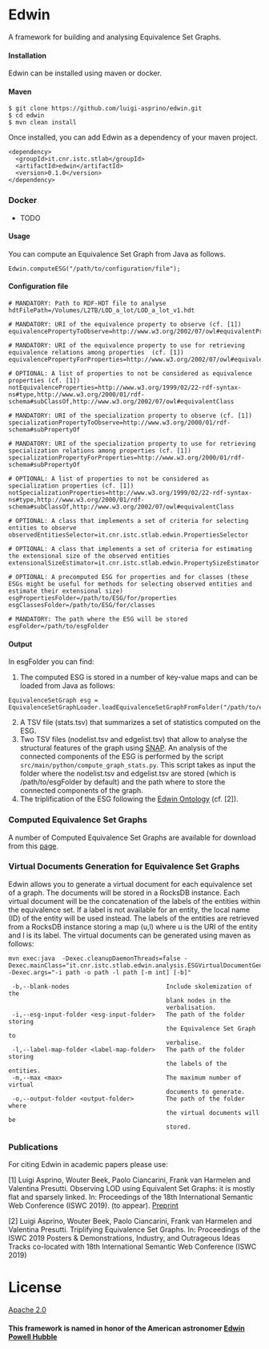 # Edwin

A framework for building and analysing Equivalence Set Graphs.


#### Installation

Edwin can be installed using maven or docker.

#### Maven

```
$ git clone https://github.com/luigi-asprino/edwin.git
$ cd edwin
$ mvn clean install
```
Once installed, you can add Edwin as a dependency of your maven project.
```
<dependency>
  <groupId>it.cnr.istc.stlab</groupId>
  <artifactId>edwin</artifactId>
  <version>0.1.0</version>
</dependency>
```
### Docker

* TODO

#### Usage

You can compute an Equivalence Set Graph from Java as follows.

```
Edwin.computeESG("/path/to/configuration/file");
```

#### Configuration file

```
# MANDATORY: Path to RDF-HDT file to analyse
hdtFilePath=/Volumes/L2TB/LOD_a_lot/LOD_a_lot_v1.hdt

# MANDATORY: URI of the equivalence property to observe (cf. [1])
equivalencePropertyToObserve=http://www.w3.org/2002/07/owl#equivalentProperty

# MANDATORY: URI of the equivalence property to use for retrieving equivalence relations among properties  (cf. [1])
equivalencePropertyForProperties=http://www.w3.org/2002/07/owl#equivalentProperty

# OPTIONAL: A list of properties to not be considered as equivalence properties (cf. [1])
notEquivalenceProperties=http://www.w3.org/1999/02/22-rdf-syntax-ns#type,http://www.w3.org/2000/01/rdf-schema#subClassOf,http://www.w3.org/2002/07/owl#equivalentClass

# MANDATORY: URI of the specialization property to observe (cf. [1])
specializationPropertyToObserve=http://www.w3.org/2000/01/rdf-schema#subPropertyOf

# MANDATORY: URI of the specialization property to use for retrieving specialization relations among properties (cf. [1])
specializationPropertyForProperties=http://www.w3.org/2000/01/rdf-schema#subPropertyOf

# OPTIONAL: A list of properties to not be considered as specialization properties (cf. [1])
notSpecializationProperties=http://www.w3.org/1999/02/22-rdf-syntax-ns#type,http://www.w3.org/2000/01/rdf-schema#subClassOf,http://www.w3.org/2002/07/owl#equivalentClass

# OPTIONAL: A class that implements a set of criteria for selecting entities to observe
observedEntitiesSelector=it.cnr.istc.stlab.edwin.PropertiesSelector

# OPTIONAL: A class that implements a set of criteria for estimating the extensional size of the observed entities
extensionalSizeEstimator=it.cnr.istc.stlab.edwin.PropertySizeEstimator

# OPTIONAL: A precomputed ESG for properties and for classes (these ESGs might be useful for methods for selecting observed entities and estimate their extensional size)
esgPropertiesFolder=/path/to/ESG/for/properties
esgClassesFolder=/path/to/ESG/for/classes

# MANDATORY: The path where the ESG will be stored
esgFolder=/path/to/esgFolder
```

#### Output

In esgFolder you can find:

1. The computed ESG is stored in a number of key-value maps and can be loaded  from Java as follows:
```
EquivalenceSetGraph esg = EquivalenceSetGraphLoader.loadEquivalenceSetGraphFromFolder("/path/to/esgFolder");
```
2. A TSV file (stats.tsv) that summarizes a set of statistics computed on the ESG.
3. Two TSV files (nodelist.tsv and edgelist.tsv) that allow to analyse the structural features of the graph using [SNAP](http://snap.stanford.edu/snappy/index.html). An analysis of the connected components of the ESG is performed by the script ``src/main/python/compute_graph_stats.py``. This script takes as input the folder where the nodelist.tsv and edgelist.tsv are stored (which is /path/to/esgFolder by default) and the path where to store the connected components of the graph.
4. The triplification of the ESG following the [Edwin Ontology](https://w3id.org/edwin/ontology/) (cf. [2]).


### Computed Equivalence Set Graphs

A number of Computed Equivalence Set Graphs are available for download from this [page](ComputedESGs.md). 

### Virtual Documents Generation for Equivalence Set Graphs

Edwin allows you to generate a virtual document for each equivalence set of a graph.
The documents will be stored in a RocksDB instance.
Each virtual document will be the concatenation of the labels of the entities within the equivalence set.
If a label is not available for an entity, the local name (ID) of the entity will be used instead.
The labels of the entities are retrieved from a RocksDB instance storing a map (u,l) where u is the URI of the entity and l is its label.
The virtual documents can be generated using maven as follows:

```
mvn exec:java  -Dexec.cleanupDaemonThreads=false -Dexec.mainClass="it.cnr.istc.stlab.edwin.analysis.ESGVirtualDocumentGenerator"  -Dexec.args="-i path -o path -l path [-m int] [-b]"

 -b,--blank-nodes                           Include skolemization of the
                                            blank nodes in the
                                            verbalisation.
 -i,--esg-input-folder <esg-input-folder>   The path of the folder storing
                                            the Equivalence Set Graph to
                                            verbalise.
 -l,--label-map-folder <label-map-folder>   The path of the folder storing
                                            the labels of the entities.
 -m,--max <max>                             The maximum number of virtual
                                            documents to generate.
 -o,--output-folder <output-folder>         The path of the folder where
                                            the virtual documents will be
                                            stored.
```






### Publications

For citing Edwin in academic papers please use:

[1] Luigi Asprino, Wouter Beek, Paolo Ciancarini, Frank van Harmelen and Valentina Presutti. Observing LOD using Equivalent Set Graphs: it is mostly flat and sparsely linked. In: Proceedings of the 18th International Semantic Web Conference (ISWC 2019). (to appear). [Preprint](http://arxiv.org/abs/1906.08097)

[2] Luigi Asprino, Wouter Beek, Paolo Ciancarini, Frank van Harmelen and Valentina Presutti. Triplifying Equivalence Set Graphs. In: Proceedings of the ISWC 2019 Posters & Demonstrations, Industry, and Outrageous Ideas Tracks co-located with 18th International Semantic Web Conference (ISWC 2019) 


# License 

[Apache 2.0](https://github.com/luigi-asprino/edwin/blob/master/LICENSE)

#### This framework is named in honor of the American astronomer [Edwin Powell Hubble](https://en.wikipedia.org/wiki/Edwin_Hubble)
